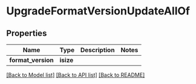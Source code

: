 # UpgradeFormatVersionUpdateAllOf

## Properties
Name | Type | Description | Notes
------------ | ------------- | ------------- | -------------
**format_version** | **isize** |  | 

[[Back to Model list]](../README.md#documentation-for-models) [[Back to API list]](../README.md#documentation-for-api-endpoints) [[Back to README]](../README.md)


